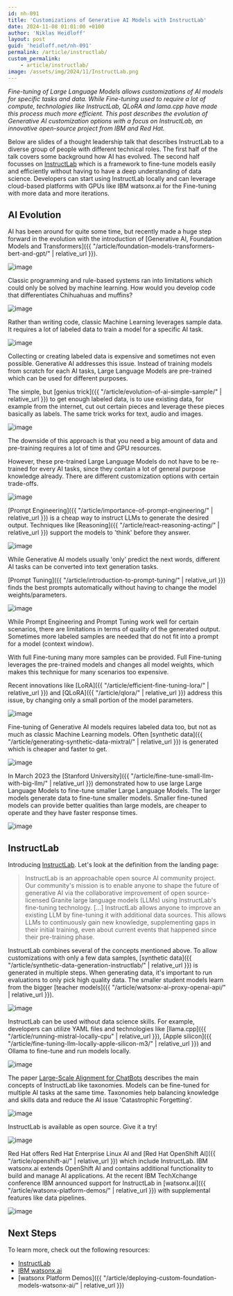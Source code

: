 ```yaml
---
id: nh-091
title: 'Customizations of Generative AI Models with InstructLab'
date: 2024-11-08 01:01:00 +0100
author: 'Niklas Heidloff'
layout: post
guid: 'heidloff.net/nh-091'
permalink: /article/instructlab/
custom_permalink:
    - article/instructlab/
image: /assets/img/2024/11/InstructLab.png
---
```


*Fine-tuning of Large Language Models allows customizations of AI models for specific tasks and data. While Fine-tuning used to require a lot of compute, technologies like InstructLab, QLoRA and lama.cpp have made this process much more efficient. This post describes the evolution of Generative AI customization options with a focus on InstructLab, an innovative open-source project from IBM and Red Hat.*

Below are slides of a thought leadership talk that describes InstructLab to a diverse group of people with different technical roles. The first half of the talk covers some background how AI has evolved. The second half focusses on [InstructLab](https://github.com/instructlab) which is a framework to fine-tune models easily and efficiently without having to have a deep understanding of data science. Developers can start using InstructLab locally and can leverage cloud-based platforms with GPUs like IBM watsonx.ai for the Fine-tuning with more data and more iterations.

## AI Evolution

AI has been around for quite some time, but recently made a huge step forward in the evolution with the introduction of [Generative AI, Foundation Models and Transformers]({{ "/article/foundation-models-transformers-bert-and-gpt/" | relative_url }}).

![image](/assets/img/2024/11/InstructLab-Slide2.png)

Classic programming and rule-based systems ran into limitations which could only be solved by machine learning. How would you develop code that differentiates Chihuahuas and muffins?

![image](/assets/img/2024/11/InstructLab-Slide3.png)

Rather than writing code, classic Machine Learning leverages sample data. It requires a lot of labeled data to train a model for a specific AI task. 

![image](/assets/img/2024/11/InstructLab-Slide4.png)

Collecting or creating labeled data is expensive and sometimes not even possible. Generative AI addresses this issue. Instead of training models from scratch for each AI tasks, Large Language Models are pre-trained which can be used for different purposes.

The simple, but [genius trick]({{ "/article/evolution-of-ai-simple-sample/" | relative_url }}) to get enough labeled data, is to use existing data, for example from the internet, cut out certain pieces and leverage these pieces basically as labels. The same trick works for text, audio and images.

![image](/assets/img/2024/11/InstructLab-Slide5.png)

The downside of this approach is that you need a big amount of data and pre-training requires a lot of time and GPU resources.

However, these pre-trained Large Language Models do not have to be re-trained for every AI tasks, since they contain a lot of general purpose knowledge already. There are different customization options with certain trade-offs.

![image](/assets/img/2024/11/InstructLab-Slide6.png)

[Prompt Engineering]({{ "/article/importance-of-prompt-engineering/" | relative_url }}) is a cheap way to instruct LLMs to generate the desired output. Techniques like [Reasoning]({{ "/article/react-reasoning-acting/" | relative_url }}) support the models to 'think' before they answer.

![image](/assets/img/2024/11/InstructLab-Slide7.png)

While Generative AI models usually 'only' predict the next words, different AI tasks can be converted into text generation tasks.

[Prompt Tuning]({{ "/article/introduction-to-prompt-tuning/" | relative_url }}) finds the best prompts automatically without having to change the model weights/parameters.

![image](/assets/img/2024/11/InstructLab-Slide8.png)

While Prompt Engineering and Prompt Tuning work well for certain scenarios, there are limitations in terms of quality of the generated output. Sometimes more labeled samples are needed that do not fit into a prompt for a model (context window).

With full Fine-tuning many more samples can be provided. Full Fine-tuning leverages the pre-trained models and changes all model weights, which makes this technique for many scenarios too expensive.

Recent innovations like [LoRA]({{ "/article/efficient-fine-tuning-lora/" | relative_url }}) and [QLoRA]({{ "/article/qlora/" | relative_url }}) address this issue, by changing only a small portion of the model parameters.

![image](/assets/img/2024/11/InstructLab-Slide9.png)

Fine-tuning of Generative AI models requires labeled data too, but not as much as classic Machine Learning models. Often [synthetic data]({{ "/article/generating-synthetic-data-mixtral/" | relative_url }}) is generated which is cheaper and faster to get.

![image](/assets/img/2024/11/InstructLab-Slide10.png)

In March 2023 the [Stanford University]({{ "/article/fine-tune-small-llm-with-big-llm/" | relative_url }}) demonstrated how to use large Large Language Models to fine-tune smaller Large Language Models. The larger models generate data to fine-tune smaller models. Smaller fine-tuned models can provide better qualities than large models, are cheaper to operate and they have faster response times.

![image](/assets/img/2024/11/InstructLab-Slide11.png)

## InstructLab

Introducing [InstructLab](https://github.com/instructlab). Let's look at the definition from the landing page:

> InstructLab is an approachable open source AI community project. Our community's mission is to enable anyone to shape the future of generative AI via the collaborative improvement of open source-licensed Granite large language models (LLMs) using InstructLab's fine-tuning technology. [...] InstructLab allows anyone to improve an existing LLM by fine-tuning it with additional data sources. This allows LLMs to continuously gain new knowledge, supplementing gaps in their initial training, even about current events that happened since their pre-training phase.

InstructLab combines several of the concepts mentioned above. To allow customizations with only a few data samples, [synthetic data]({{ "/article/synthetic-data-generation-instructlab/" | relative_url }}) is generated in multiple steps. When generating data, it's important to run evaluations to only pick high quality data. The smaller student models learn from the bigger [teacher models]({{ "/article/watsonx-ai-proxy-openai-api/" | relative_url }}).

![image](/assets/img/2024/11/InstructLab-Slide12.png)

InstructLab can be used without data science skills. For example, developers can utilize YAML files and technologies like [llama.cpp]({{ "/article/running-mistral-locally-cpu" | relative_url }}), [Apple silicon]({{ "/article/fine-tuning-llm-locally-apple-silicon-m3/" | relative_url }}) and Ollama to fine-tune and run models locally.

![image](/assets/img/2024/11/InstructLab-Slide13.png)

The paper [Large-Scale Alignment for ChatBots](https://arxiv.org/html/2403.01081v1) describes the main concepts of InstructLab like taxonomies. Models can be fine-tuned for multiple AI tasks at the same time. Taxonomies help balancing knowledge and skills data and reduce the AI issue 'Catastrophic Forgetting'.

![image](/assets/img/2024/11/InstructLab-Slide14.png)

InstructLab is available as open source. Give it a try!

![image](/assets/img/2024/11/InstructLab-Slide15.png)

Red Hat offers Red Hat Enterprise Linux AI and [Red Hat OpenShift AI]({{ "/article/openshift-ai/" | relative_url }}) which include InstructLab. IBM watsonx.ai extends OpenShift AI and contains additional functionality to build and manage AI applications. At the recent IBM TechXchange conference IBM announced support for InstructLab in [watsonx.ai]({{ "/article/watsonx-platform-demos/" | relative_url }}) with supplemental features like data pipelines.

![image](/assets/img/2024/11/InstructLab-Slide16.png)

## Next Steps

To learn more, check out the following resources:

* [InstructLab](https://github.com/instructlab)
* [IBM watsonx.ai](https://www.ibm.com/products/watsonx-ai)
* [watsonx Platform Demos]({{ "/article/deploying-custom-foundation-models-watsonx-ai/" | relative_url }})
